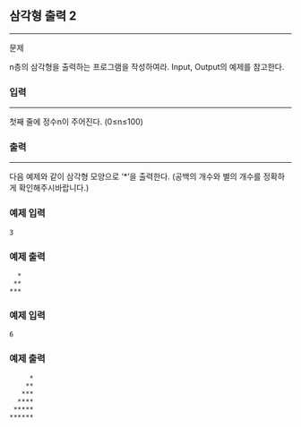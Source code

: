 ## 삼각형 출력 2
***
문제

n층의 삼각형을 출력하는 프로그램을 작성하여라. Input, Output의 예제를 참고한다.

 
### 입력
***
첫째 줄에 정수n이 주어진다. (0≤n≤100)




 
### 출력
***
다음 예제와 같이 삼각형 모양으로 ‘*’을 출력한다. (공백의 개수와 별의 개수를 정확하게 확인해주시바랍니다.)

 
### 예제 입력
```
3
```
### 예제 출력
```
  *
 **
***
```
 
### 예제 입력
```
6
```
### 예제 출력
```
     *
    **
   ***
  ****
 *****
******
```
